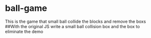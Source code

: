 # ball-game
This is the game that small ball collide the blocks and remove the boxs
##With the original JS write a small ball collision box and the box to eliminate the demo
